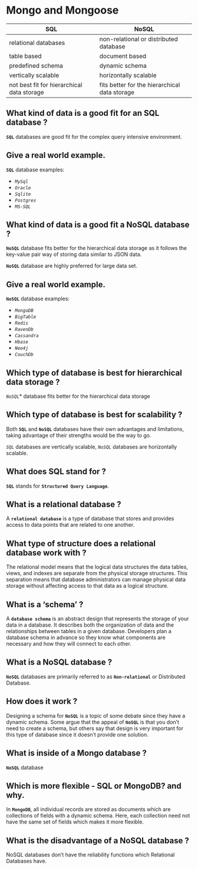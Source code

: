# Mongo and Mongoose

SQL | NoSQL
---- | ----
relational databases | non-relational or distributed database
table based | document based
predefined schema | dynamic schema
vertically scalable | horizontally scalable
not best fit for hierarchical data storage | fits better for the hierarchical data storage

## What kind of data is a good fit for an SQL database ?

**`SQL`** databases are good fit for the complex query intensive environment.

## Give a real world example.

**`SQL`** database examples:
* *`MySql`*
* *`Oracle`*
* *`Sqlite`*
* *`Postgres`*
* *`MS-SQL`*

## What kind of data is a good fit a NoSQL database ?

**`NoSQL`** database fits better for the hierarchical data storage as it follows the key-value pair way of storing data similar to JSON data.

**`NoSQL`** database are highly preferred for large data set.

## Give a real world example.

**`NoSQL`** database examples:
* *`MongoDB`*
* *`BigTable`*
* *`Redis`*
* *`RavenDb`*
* *`Cassandra`*
* *`Hbase`*
* *`Neo4j`*
* *`CouchDb`*

## Which type of database is best for hierarchical data storage ?

*`NoSQL`** database fits better for the hierarchical data storage

## Which type of database is best for scalability ?

Both **`SQL`** and **`NoSQL`** databases have their own advantages and limitations, taking advantage of their strengths would be the way to go.

*`SQL`* databases are vertically scalable, *`NoSQL`* databases are horizontally scalable.

## What does SQL stand for ?

**`SQL`** stands for **`Structured Query Language`**.

## What is a relational database ?

A **`relational database`** is a type of database that stores and provides access to data points that are related to one another.

## What type of structure does a relational database work with ?

The relational model means that the logical data structures the data tables, views, and indexes are separate from the physical storage structures. This separation means that database administrators can manage physical data storage without affecting access to that data as a logical structure.

## What is a ‘schema’ ?

A **`database schema`** is an abstract design that represents the storage of your data in a database. It describes both the organization of data and the relationships between tables in a given database. Developers plan a database schema in advance so they know what components are necessary and how they will connect to each other.

## What is a NoSQL database ?

**`NoSQL`** databases are primarily referred to as **`Non-relational`** or Distributed Database.

## How does it work ?

Designing a schema for **`NoSQL`** is a topic of some debate since they have a dynamic schema. Some argue that the appeal of **`NoSQL`** is that you don’t need to create a schema, but others say that design is very important for this type of database since it doesn’t provide one solution.

## What is inside of a Mongo database ?

**`NoSQL`** database

## Which is more flexible - SQL or MongoDB? and why.

In **`MongoDB`**, all individual records are stored as documents which are collections of fields with a dynamic schema. Here, each collection need not have the same set of fields which makes it more flexible.

## What is the disadvantage of a NoSQL database ?

NoSQL databases don’t have the reliability functions which Relational Databases have.
